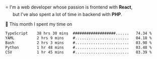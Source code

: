 ⭐ I'm a web developer whose passion is frontend with <b>React</b>,<br/>
&nbsp; &nbsp; &nbsp; but I've also spent a lot of time in backend with <b>PHP</b>.

📅 This month I spent my time on

<!--START_SECTION:waka-->

```txt
TypeScript    38 hrs 30 mins  ###################......   74.34 %
YAML          2 hrs 9 mins    #........................   04.18 %
Bash          2 hrs 3 mins    #........................   03.98 %
Python        1 hr 48 mins    #........................   03.48 %
CSV           1 hr 45 mins    #........................   03.39 %
```

<!--END_SECTION:waka-->
